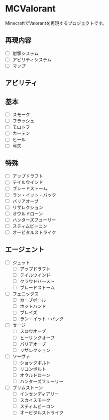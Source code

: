 # MCValorant

MinecraftでValorantを再現するプロジェクトです。

## 再現内容
- [ ] 射撃システム
- [ ] アビリティシステム
- [ ] マップ

## アビリティ
## 基本
- [ ] スモーク
- [ ] フラッシュ
- [ ] モロトフ
- [ ] カーテン
- [ ] ヒール
- [ ] 弓矢
## 特殊
- [ ] アップドラフト
- [ ] テイルウインド
- [ ] ブレードストーム
- [ ] ラン・イット・バック
- [ ] バリアオーブ
- [ ] リザレクション
- [ ] オウルドローン
- [ ] ハンターズフューリー
- [ ] スティムビーコン
- [ ] オービタルストライク

## エージェント
- [ ] ジェット
  - [ ] アップドラフト
  - [ ] テイルウインド
  - [ ] クラウドバースト
  - [ ] ブレードストーム
- [ ] フェニックス
  - [ ] カーブボール
  - [ ] ホットハンド
  - [ ] ブレイズ
  - [ ] ラン・イット・バック
- [ ] セージ
  - [ ] スロウオーブ
  - [ ] ヒーリングオーブ
  - [ ] バリアオーブ
  - [ ] リザレクション
- [ ] ソーヴァ
  - [ ] ショックボルト
  - [ ] リコンボルト
  - [ ] オウルドローン
  - [ ] ハンターズフューリー
- [ ] ブリムストーン
  - [ ] インセンディアリー
  - [ ] スカイスモーク
  - [ ] スティムビーコン
  - [ ] オービタルストライク
